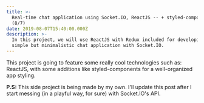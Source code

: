 ```yaml
---
title: >-
  Real-time chat application using Socket.IO, ReactJS -- + styled-components --
  (8/7)
date: 2019-08-07T15:40:00.000Z
description: >-
  In this project, we will use ReactJS with Redux included for developing a
  simple but minimalistic chat application with Socket.IO.
---
```

This project is going to feature some really cool technologies such as: ReactJS, with some additions like styled-components for a well-organized app styling.



**P.S:** This side project is being made by my own. I'll update this post after I start messing (in a playful way, for sure) with Socket.IO's API.
